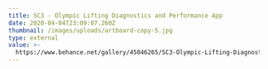 ```yaml
---
title: SC3 - Olympic Lifting Diagnostics and Performance App
date: 2020-04-04T23:09:07.260Z
thumbnail: /images/uploads/artboard-copy-5.jpg
type: external
value: >-
  https://www.behance.net/gallery/45046265/SC3-Olympic-Lifting-Diagnostics-and-Performance-App
---
```

